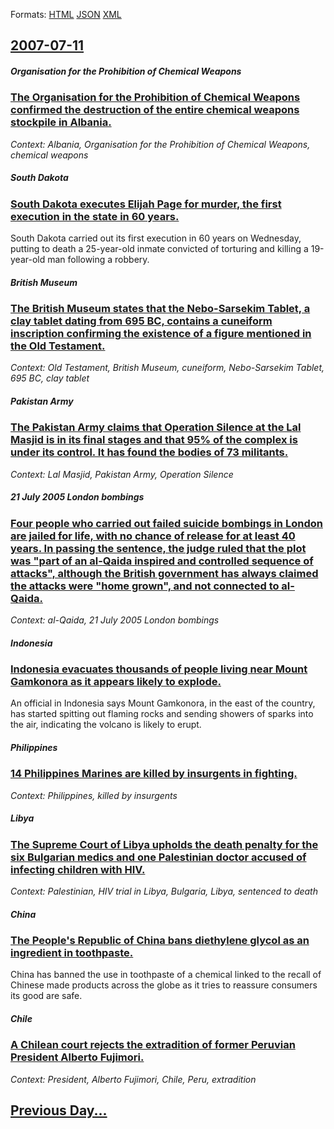 
Formats: [HTML](2007/07/11/index.html)  [JSON](2007/07/11/index.json)  [XML](2007/07/11/index.xml)  

## [2007-07-11](/news/2007/07/11/index.md)

##### Organisation for the Prohibition of Chemical Weapons
### [ The Organisation for the Prohibition of Chemical Weapons confirmed the destruction of the entire chemical weapons stockpile in Albania.](/news/2007/07/11/the-organisation-for-the-prohibition-of-chemical-weapons-confirmed-the-destruction-of-the-entire-chemical-weapons-stockpile-in-albania.md)
_Context: Albania, Organisation for the Prohibition of Chemical Weapons, chemical weapons_

##### South Dakota
### [ South Dakota executes Elijah Page for murder, the first execution in the state in 60 years.](/news/2007/07/11/south-dakota-executes-elijah-page-for-murder-the-first-execution-in-the-state-in-60-years.md)
South Dakota carried out its first execution in 60 years on Wednesday, putting to death a 25-year-old inmate convicted of torturing and killing a 19-year-old man following a robbery.

##### British Museum
### [ The British Museum states that the Nebo-Sarsekim Tablet, a clay tablet dating from 695 BC, contains a cuneiform inscription confirming the existence of a figure mentioned in the Old Testament. ](/news/2007/07/11/the-british-museum-states-that-the-nebo-sarsekim-tablet-a-clay-tablet-dating-from-695-bc-contains-a-cuneiform-inscription-confirming-the.md)
_Context: Old Testament, British Museum, cuneiform, Nebo-Sarsekim Tablet, 695 BC, clay tablet_

##### Pakistan Army
### [ The Pakistan Army claims that Operation Silence at the Lal Masjid is in its final stages and that 95% of the complex is under its control. It has found the bodies of 73 militants. ](/news/2007/07/11/the-pakistan-army-claims-that-operation-silence-at-the-lal-masjid-is-in-its-final-stages-and-that-95-of-the-complex-is-under-its-control.md)
_Context: Lal Masjid, Pakistan Army, Operation Silence_

##### 21 July 2005 London bombings
### [ Four people who carried out failed suicide bombings in London are jailed for life, with no chance of release for at least 40 years. In passing the sentence, the judge ruled that the plot was "part of an al-Qaida inspired and controlled sequence of attacks", although the British government has always claimed the attacks were "home grown", and not connected to al-Qaida. ](/news/2007/07/11/four-people-who-carried-out-failed-suicide-bombings-in-london-are-jailed-for-life-with-no-chance-of-release-for-at-least-40-years-in-pass.md)
_Context: al-Qaida, 21 July 2005 London bombings_

##### Indonesia
### [ Indonesia evacuates thousands of people living near Mount Gamkonora as it appears likely to explode. ](/news/2007/07/11/indonesia-evacuates-thousands-of-people-living-near-mount-gamkonora-as-it-appears-likely-to-explode.md)
An official in Indonesia says Mount Gamkonora, in the east of the country, has started spitting out flaming rocks and sending showers of sparks into the air, indicating the volcano is likely to erupt.

##### Philippines
### [ 14 Philippines Marines are killed by insurgents in fighting. ](/news/2007/07/11/14-philippines-marines-are-killed-by-insurgents-in-fighting.md)
_Context: Philippines, killed by insurgents_

##### Libya
### [ The Supreme Court of Libya upholds the death penalty for the six Bulgarian medics and one Palestinian doctor accused of infecting children with HIV. ](/news/2007/07/11/the-supreme-court-of-libya-upholds-the-death-penalty-for-the-six-bulgarian-medics-and-one-palestinian-doctor-accused-of-infecting-children.md)
_Context: Palestinian, HIV trial in Libya, Bulgaria, Libya, sentenced to death_

##### China
### [ The People's Republic of China bans diethylene glycol as an ingredient in toothpaste. ](/news/2007/07/11/the-people-s-republic-of-china-bans-diethylene-glycol-as-an-ingredient-in-toothpaste.md)
China has banned the use in toothpaste of a chemical linked to the recall of Chinese made products across the globe as it tries to reassure consumers its good are safe.

##### Chile
### [ A Chilean court rejects the extradition of former Peruvian President Alberto Fujimori. ](/news/2007/07/11/a-chilean-court-rejects-the-extradition-of-former-peruvian-president-alberto-fujimori.md)
_Context: President, Alberto Fujimori, Chile, Peru, extradition_

## [Previous Day...](/news/2007/07/10/index.md)

